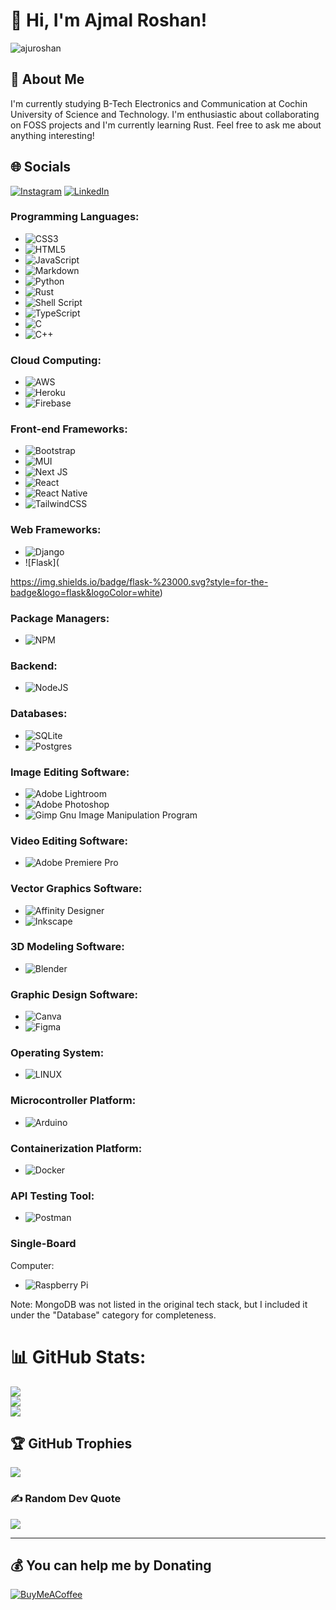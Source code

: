 # 👋 Hi, I'm Ajmal Roshan!

<p align="left">
  <img src="https://komarev.com/ghpvc/?username=ajuroshan&label=Profile%20views&color=0e75b6&style=flat" alt="ajuroshan" />
</p>

## 💫 About Me

I'm currently studying B-Tech Electronics and Communication at Cochin University of Science and Technology. I'm enthusiastic about collaborating on FOSS projects and I'm currently learning Rust. Feel free to ask me about anything interesting!

## 🌐 Socials

[![Instagram](https://img.shields.io/badge/Instagram-%23E4405F.svg?logo=Instagram&logoColor=white)](https://instagram.com/ajuroshan_)
[![LinkedIn](https://img.shields.io/badge/LinkedIn-%230077B5.svg?logo=linkedin&logoColor=white)](https://linkedin.com/in/ajuroshan)

### Programming Languages:
- ![CSS3](https://img.shields.io/badge/css3-%231572B6.svg?style=for-the-badge&logo=css3&logoColor=white)
- ![HTML5](https://img.shields.io/badge/html5-%23E34F26.svg?style=for-the-badge&logo=html5&logoColor=white)
- ![JavaScript](https://img.shields.io/badge/javascript-%23323330.svg?style=for-the-badge&logo=javascript&logoColor=%23F7DF1E)
- ![Markdown](https://img.shields.io/badge/markdown-%23000000.svg?style=for-the-badge&logo=markdown&logoColor=white)
- ![Python](https://img.shields.io/badge/python-3670A0?style=for-the-badge&logo=python&logoColor=ffdd54)
- ![Rust](https://img.shields.io/badge/rust-%23000000.svg?style=for-the-badge&logo=rust&logoColor=white)
- ![Shell Script](https://img.shields.io/badge/shell_script-%23121011.svg?style=for-the-badge&logo=gnu-bash&logoColor=white)
- ![TypeScript](https://img.shields.io/badge/typescript-%23007ACC.svg?style=for-the-badge&logo=typescript&logoColor=white)
- ![C](https://img.shields.io/badge/c-%2300599C.svg?style=for-the-badge&logo=c&logoColor=white)
- ![C++](https://img.shields.io/badge/c++-%2300599C.svg?style=for-the-badge&logo=c%2B%2B&logoColor=white)

### Cloud Computing:
- ![AWS](https://img.shields.io/badge/AWS-%23FF9900.svg?style=for-the-badge&logo=amazon-aws&logoColor=white)
- ![Heroku](https://img.shields.io/badge/heroku-%23430098.svg?style=for-the-badge&logo=heroku&logoColor=white)
- ![Firebase](https://img.shields.io/badge/firebase-%23039BE5.svg?style=for-the-badge&logo=firebase)

### Front-end Frameworks:
- ![Bootstrap](https://img.shields.io/badge/bootstrap-%23563D7C.svg?style=for-the-badge&logo=bootstrap&logoColor=white)
- ![MUI](https://img.shields.io/badge/MUI-%230081CB.svg?style=for-the-badge&logo=material-ui&logoColor=white)
- ![Next JS](https://img.shields.io/badge/Next-black?style=for-the-badge&logo=next.js&logoColor=white)
- ![React](https://img.shields.io/badge/react-%2320232a.svg?style=for-the-badge&logo=react&logoColor=%2361DAFB)
- ![React Native](https://img.shields.io/badge/react_native-%2320232a.svg?style=for-the-badge&logo=react&logoColor=%2361DAFB)
- ![TailwindCSS](https://img.shields.io/badge/tailwindcss-%2338B2AC.svg?style=for-the-badge&logo=tailwind-css&logoColor=white)

### Web Frameworks:
- ![Django](https://img.shields.io/badge/django-%23092E20.svg?style=for-the-badge&logo=django&logoColor=white)
- ![Flask](

https://img.shields.io/badge/flask-%23000.svg?style=for-the-badge&logo=flask&logoColor=white)

### Package Managers:
- ![NPM](https://img.shields.io/badge/NPM-%23000000.svg?style=for-the-badge&logo=npm&logoColor=white)

### Backend:
- ![NodeJS](https://img.shields.io/badge/node.js-6DA55F?style=for-the-badge&logo=node.js&logoColor=white)

### Databases:
- ![SQLite](https://img.shields.io/badge/sqlite-%2307405e.svg?style=for-the-badge&logo=sqlite&logoColor=white)
- ![Postgres](https://img.shields.io/badge/postgres-%23316192.svg?style=for-the-badge&logo=postgresql&logoColor=white)

### Image Editing Software:
- ![Adobe Lightroom](https://img.shields.io/badge/Adobe%20Lightroom-31A8FF.svg?style=for-the-badge&logo=Adobe%20Lightroom&logoColor=white)
- ![Adobe Photoshop](https://img.shields.io/badge/adobephotoshop-%2331A8FF.svg?style=for-the-badge&logo=adobephotoshop&logoColor=white)
- ![Gimp Gnu Image Manipulation Program](https://img.shields.io/badge/Gimp-657D8B?style=for-the-badge&logo=gimp&logoColor=FFFFFF)

### Video Editing Software:
- ![Adobe Premiere Pro](https://img.shields.io/badge/Adobe%20Premiere%20Pro-9999FF.svg?style=for-the-badge&logo=Adobe%20Premiere%20Pro&logoColor=white)

### Vector Graphics Software:
- ![Affinity Designer](https://img.shields.io/badge/affinitydesginer-%231B72BE.svg?style=for-the-badge&logo=affinity-designer&logoColor=white)
- ![Inkscape](https://img.shields.io/badge/Inkscape-e0e0e0?style=for-the-badge&logo=inkscape&logoColor=080A13)

### 3D Modeling Software:
- ![Blender](https://img.shields.io/badge/blender-%23F5792A.svg?style=for-the-badge&logo=blender&logoColor=white)

### Graphic Design Software:
- ![Canva](https://img.shields.io/badge/Canva-%2300C4CC.svg?style=for-the-badge&logo=Canva&logoColor=white)
- ![Figma](https://img.shields.io/badge/figma-%23F24E1E.svg?style=for-the-badge&logo=figma&logoColor=white)

### Operating System:
- ![LINUX](https://img.shields.io/badge/Linux-FCC624?style=for-the-badge&logo=linux&logoColor=black)

### Microcontroller Platform:
- ![Arduino](https://img.shields.io/badge/-Arduino-00979D?style=for-the-badge&logo=Arduino&logoColor=white)

### Containerization Platform:
- ![Docker](https://img.shields.io/badge/docker-%230db7ed.svg?style=for-the-badge&logo=docker&logoColor=white)

### API Testing Tool:
- ![Postman](https://img.shields.io/badge/Postman-FF6C37?style=for-the-badge&logo=postman&logoColor=white)

### Single-Board

 Computer:
- ![Raspberry Pi](https://img.shields.io/badge/-RaspberryPi-C51A4A?style=for-the-badge&logo=Raspberry-Pi)

Note: MongoDB was not listed in the original tech stack, but I included it under the "Database" category for completeness.
# 📊 GitHub Stats:
![](https://github-readme-stats.vercel.app/api?username=ajuroshan&theme=merko&hide_border=true&include_all_commits=true&count_private=true)<br/>
![](https://github-readme-streak-stats.herokuapp.com/?user=ajuroshan&theme=merko&hide_border=true)<br/>
![](https://github-readme-stats.vercel.app/api/top-langs/?username=ajuroshan&theme=merko&hide_border=true&include_all_commits=true&count_private=true&layout=compact)

## 🏆 GitHub Trophies
![](https://github-profile-trophy.vercel.app/?username=ajuroshan&theme=radical&no-frame=true&no-bg=false&margin-w=4)

### ✍️ Random Dev Quote
![](https://quotes-github-readme.vercel.app/api?type=horizontal&theme=dark)

---
<!-- [![](https://visitcount.itsvg.in/api?id=ajuroshan&icon=7&color=6)](https://visitcount.itsvg.in) -->

  ## 💰 You can help me by Donating
  [![BuyMeACoffee](https://img.shields.io/badge/Buy%20Me%20a%20Coffee-ffdd00?style=for-the-badge&logo=buy-me-a-coffee&logoColor=black)](https://buymeacoffee.com/ajuroshan) 

  
<!-- Proudly created with GPRM ( https://gprm.itsvg.in ) -->
